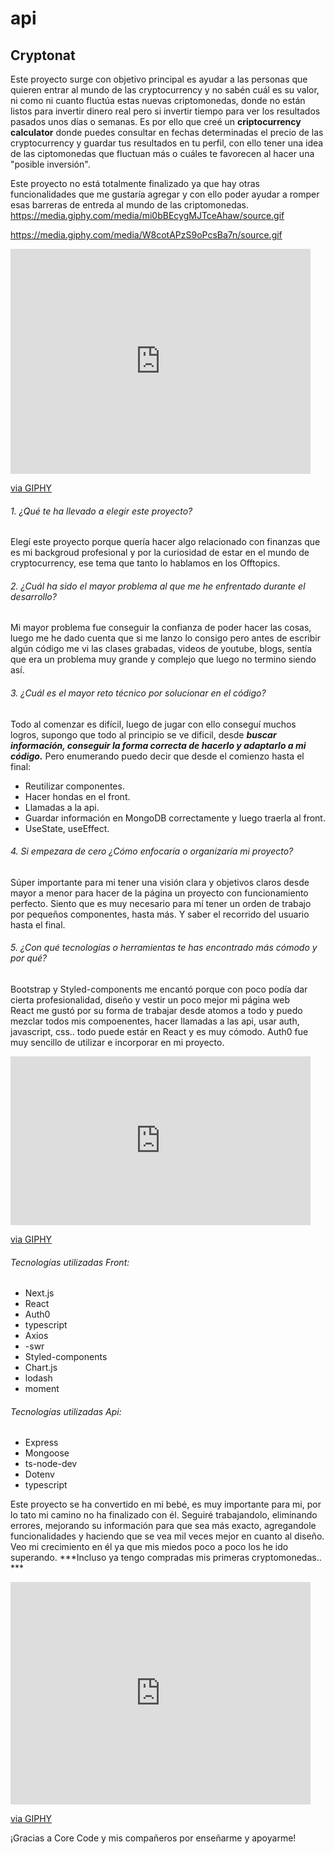 # api
## Cryptonat

Este proyecto surge con objetivo principal es ayudar a las personas que quieren entrar al mundo de las cryptocurrency y no sabén cuál es su valor, ni como ni cuanto fluctúa estas nuevas criptomonedas, donde no están listos para invertir dinero real pero si invertir tiempo para ver los resultados pasados unos días o semanas. 
Es por ello que creé un **criptocurrency calculator** donde puedes consultar en fechas determinadas el precio de las cryptocurrency y guardar tus resultados en tu perfil, con ello tener una idea de las ciptomonedas que fluctuan más o cuáles te favorecen al hacer una "posible inversión". 


Este proyecto no está totalmente finalizado ya que hay otras funcionalidades que me gustaría agregar y con ello poder ayudar a romper esas barreras de entreda al mundo de las criptomonedas.
https://media.giphy.com/media/mi0bBEcygMJTceAhaw/source.gif

https://media.giphy.com/media/W8cotAPzS9oPcsBa7n/source.gif
<iframe src="https://giphy.com/embed/W8cotAPzS9oPcsBa7n" width="480" height="360" frameBorder="0" class="giphy-embed" allowFullScreen></iframe><p><a href="https://giphy.com/gifs/ProBItExchange-bitcoin-crypto-fomo-W8cotAPzS9oPcsBa7n">via GIPHY</a></p>


###### 1.	¿Qué te ha llevado a elegir este proyecto?
Elegí este proyecto porque quería hacer algo relacionado con finanzas que es mi backgroud profesional y por la curiosidad de estar en el mundo de cryptocurrency, ese tema que tanto lo hablamos en los Offtopics.  
###### 2.	¿Cuál ha sido el mayor problema al que me he enfrentado durante el desarrollo?
Mi mayor problema fue conseguir la confianza de poder hacer las cosas, luego me he dado cuenta que si me lanzo lo consigo pero antes de escribir algún código me vi las clases grabadas, videos de youtube, blogs, sentía que era un problema muy grande y complejo que luego no termino siendo así. 
###### 3.	¿Cuál es el mayor reto técnico por solucionar en el código?
Todo al comenzar es difícil, luego de jugar con ello conseguí muchos logros, supongo que todo al principio se ve dificil, desde ***buscar información, conseguir la forma correcta de hacerlo y  adaptarlo a mi código.*** Pero enumerando puedo decir que desde el comienzo hasta el final: 
-	Reutilizar componentes.
-	Hacer hondas en el front.
-	Llamadas a la api. 
-	Guardar información en MongoDB correctamente y luego traerla al front.
-	UseState, useEffect.
###### 4.	Si empezara de cero ¿Cómo enfocaría o organizaría mi proyecto?
Súper importante para mi tener una visión clara y objetivos claros desde mayor a menor para hacer de la página un proyecto con funcionamiento perfecto. Siento que es muy necesario para mí tener un orden de trabajo por pequeños componentes, hasta más. Y saber el recorrido del usuario hasta el final. 
###### 5.	¿Con qué tecnologías o herramientas te has encontrado más cómodo y por qué?
Bootstrap y Styled-components me encantó porque con poco podía dar cierta profesionalidad, diseño y vestir un poco mejor mi página web  
React me gustó por su forma de trabajar desde atomos a todo y puedo mezclar todos mis compoenentes, hacer llamadas a las api, usar auth, javascript, css.. todo puede estár en React y es muy cómodo.
Auth0 fue muy sencillo de utilizar e incorporar en mi proyecto.

<iframe src="https://giphy.com/embed/mi0bBEcygMJTceAhaw" width="480" height="270" frameBorder="0" class="giphy-embed" allowFullScreen></iframe><p><a href="https://giphy.com/gifs/fallontonight-interesting-stocks-tonightshow-mi0bBEcygMJTceAhaw">via GIPHY</a></p>

###### Tecnologías utilizadas Front:
 - Next.js
 - React
 - Auth0
 - typescript
 - Axios
 - -swr
 - Styled-components
 - Chart.js
 - lodash
 - moment
 
 ###### Tecnologías utilizadas Api:
 - Express
 - Mongoose
 - ts-node-dev
 - Dotenv
 - typescript


Este proyecto se ha convertido en mi bebé, es muy importante para mi, por lo tato mi camino no ha finalizado con él. Seguiré trabajandolo, eliminando errores, mejorando su información para que sea más exacto, agregandole funcionalidades y haciendo que se vea mil veces mejor en cuanto al diseño. 
Veo mi crecimiento en él ya que mis miedos poco a poco los he ido superando. 
***Incluso ya tengo compradas mis primeras cryptomonedas.. ***
<iframe src="https://giphy.com/embed/ioopmOHLqIDfGxLLKG" width="480" height="356" frameBorder="0" class="giphy-embed" allowFullScreen></iframe><p><a href="https://giphy.com/gifs/ioopmOHLqIDfGxLLKG">via GIPHY</a></p>

¡Gracias a Core Code y mis compañeros por enseñarme y apoyarme!

